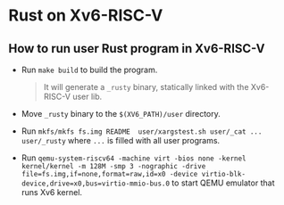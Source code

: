 # Rust on Xv6-RISC-V
## How to run user Rust program in Xv6-RISC-V

- Run `make build` to build the program.

  > It will generate a `_rusty` binary, statically linked with the Xv6-RISC-V user lib.

- Move `_rusty` binary to the `$(XV6_PATH)/user` directory.
- Run `mkfs/mkfs fs.img README  user/xargstest.sh user/_cat ... user/_rusty` where `...` is filled with all user programs.
- Run `qemu-system-riscv64 -machine virt -bios none -kernel kernel/kernel -m 128M -smp 3 -nographic -drive file=fs.img,if=none,format=raw,id=x0 -device virtio-blk-device,drive=x0,bus=virtio-mmio-bus.0` to start QEMU emulator that runs Xv6 kernel.
